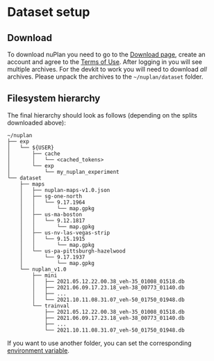 # Dataset setup

## Download
To download nuPlan you need to go to the [Download page](https://nuplan.org/nuplan#download), 
create an account and agree to the [Terms of Use](https://www.nuplan.org/terms-of-use).
After logging in you will see multiple archives. 
For the devkit to work you will need to download *all* archives.
Please unpack the archives to the `~/nuplan/dataset` folder.

## Filesystem hierarchy
The final hierarchy should look as follows (depending on the splits downloaded above):
```angular2html
~/nuplan
├── exp
│   └── ${USER}
│       ├── cache
│       │   └── <cached_tokens>
│       └── exp
│           └── my_nuplan_experiment
└── dataset
    ├── maps
    │   ├── nuplan-maps-v1.0.json
    │   ├── sg-one-north
    │   │   └── 9.17.1964
    │   │       └── map.gpkg
    │   ├── us-ma-boston
    │   │   └── 9.12.1817
    │   │       └── map.gpkg
    │   ├── us-nv-las-vegas-strip
    │   │   └── 9.15.1915
    │   │       └── map.gpkg
    │   └── us-pa-pittsburgh-hazelwood
    │       └── 9.17.1937
    │           └── map.gpkg
    └── nuplan_v1.0
        ├── mini
        │   ├── 2021.05.12.22.00.38_veh-35_01008_01518.db
        │   ├── 2021.06.09.17.23.18_veh-38_00773_01140.db
        │   ├── ...
        │   └── 2021.10.11.08.31.07_veh-50_01750_01948.db
        └── trainval
            ├── 2021.05.12.22.00.38_veh-35_01008_01518.db
            ├── 2021.06.09.17.23.18_veh-38_00773_01140.db
            ├── ...
            └── 2021.10.11.08.31.07_veh-50_01750_01948.db
```

If you want to use another folder, you can set the corresponding [environment variable](https://github.com/motional/nuplan-devkit/blob/master/docs/installation.md).
